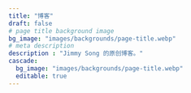 ```yaml
---
title: "博客"
draft: false
# page title background image
bg_image: "images/backgrounds/page-title.webp"
# meta description
description : "Jimmy Song 的原创博客。"
cascade:
  bg_image: "images/backgrounds/page-title.webp"
  editable: true
---
```


